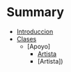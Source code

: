 # Summary

* [Introduccion](introduccion.md)
* [Clases](Clases/Clases.md)
    * [Apoyo]
      * [Artista](Clases/Apoyo/Artista.md)
      * [Artista])